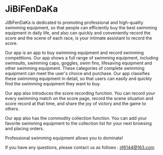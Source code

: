 # JiBiFenDaKa

JiBiFenDaKa is dedicated to promoting professional and high-quality swimming equipment, so that people can efficiently buy the best swimming equipment in daily life, and also can quickly and conveniently record the score and the scene of each race, is your intimate assistant to record the score.

Our app is an app to buy swimming equipment and record swimming competitions. Our app shows a full range of swimming equipment, including swimsuits, swimming caps, goggles, swim fins, lifesaving equipment and other swimming equipment. These categories of complete swimming equipment can meet the user's choice and purchase. Our app classifies these swimming equipment in detail, so that users can easily and quickly find the swimming equipment they want to buy.

Our app also introduces the score recording function. You can record your every swimming match on the score page, record the scene situation and score record at that time, and share the joy of victory and the game to others.

Our app also has the commodity collection function. You can add your favorite swimming equipment to the collection list for your next browsing and placing orders.

Professional swimming equipment allows you to dominate!

If you have any questions, please contact us as follows : jif6144@163.com
